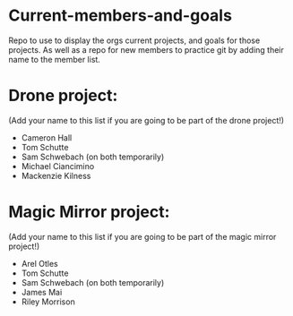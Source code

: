 # Current-members-and-goals
Repo to use to display the orgs current projects, and goals for those projects. As well as a repo for new members to practice git by adding their name to the member list.

# Drone project:
(Add your name to this list if you are going to be part of the drone project!)
- Cameron Hall
- Tom Schutte
- Sam Schwebach (on both temporarily)
- Michael Ciancimino
- Mackenzie Kilness


# Magic Mirror project:
(Add your name to this list if you are going to be part of the magic mirror project!)
- Arel Otles
- Tom Schutte
- Sam Schwebach (on both temporarily)
- James Mai
- Riley Morrison

